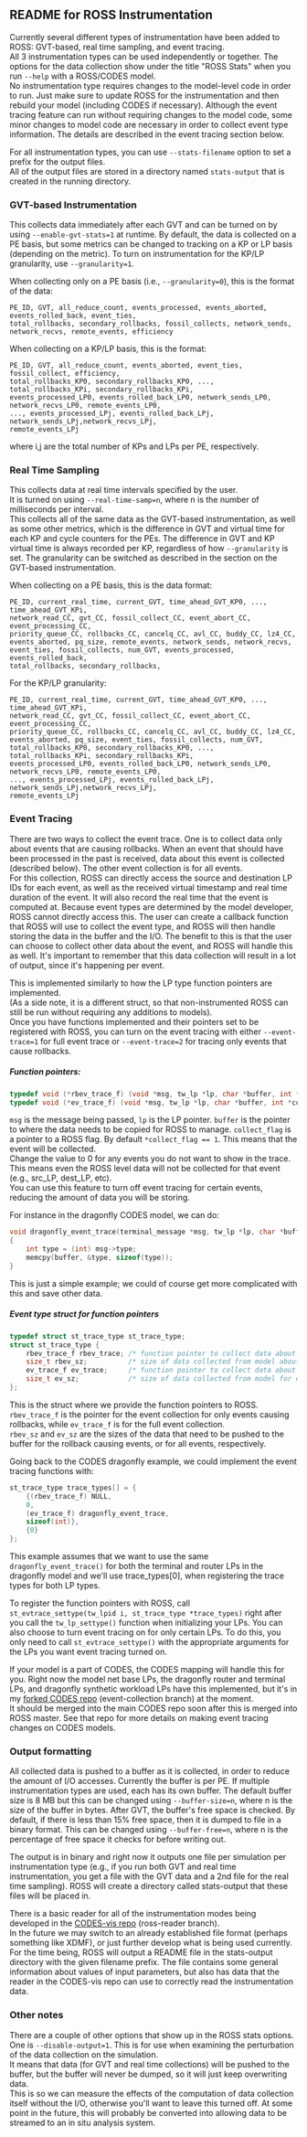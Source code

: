 ## README for ROSS Instrumentation

Currently several different types of instrumentation have been added to ROSS: GVT-based, real time sampling, and event tracing.  
All 3 instrumentation types can be used independently or together.  The options for 
the data collection show under the title "ROSS Stats" when you run `--help` with a ROSS/CODES model.  
No instrumentation type requires changes to the model-level code in order to run. 
Just make sure to update ROSS for the instrumentation and then rebuild your model (including CODES if necessary). 
Although the event tracing feature can run without requiring changes to the model code, some minor changes to model code are necessary in order to collect event type information. 
The details are described in the event tracing section below.

For all instrumentation types, you can use `--stats-filename` option to set a prefix for the output files.  
All of the output files are stored in a directory named `stats-output` that is created in the running directory.

### GVT-based Instrumentation
This collects data immediately after each GVT and can be turned on by using `--enable-gvt-stats=1` at runtime. By default, the data is collected on a PE basis, but some metrics can be changed to tracking on a KP or LP basis (depending on the metric).  To turn on instrumentation for the KP/LP granularity, use `--granularity=1`.    

When collecting only on a PE basis (i.e., `--granularity=0`), this is the format of the data:

```
PE_ID, GVT, all_reduce_count, events_processed, events_aborted, events_rolled_back, event_ties, 
total_rollbacks, secondary_rollbacks, fossil_collects, network_sends,
network_recvs, remote_events, efficiency
```

When collecting on a KP/LP basis, this is the format:

```
PE_ID, GVT, all_reduce_count, events_aborted, event_ties, fossil_collect, efficiency, 
total_rollbacks_KP0, secondary_rollbacks_KP0, ..., total_rollbacks_KPi, secondary_rollbacks_KPi, 
events_processed_LP0, events_rolled_back_LP0, network_sends_LP0, network_recvs_LP0, remote_events_LP0, 
..., events_processed_LPj, events_rolled_back_LPj, network_sends_LPj,network_recvs_LPj,
remote_events_LPj
```

where i,j are the total number of KPs and LPs per PE, respectively.  

### Real Time Sampling
This collects data at real time intervals specified by the user.  
It is turned on using 
`--real-time-samp=n`, where n is the number of milliseconds per interval.  
This collects all of the same data as the GVT-based instrumentation, as well as some other metrics, which is the difference in GVT and virtual time for each KP and cycle counters for the PEs. 
The difference in GVT and KP virtual time is always recorded per KP, regardless of how `--granularity` is set.
The granularity can be switched as described in the section on the GVT-based instrumentation.

When collecting on a PE basis, this is the data format:

```
PE_ID, current_real_time, current_GVT, time_ahead_GVT_KP0, ..., time_ahead_GVT_KPi,
network_read_CC, gvt_CC, fossil_collect_CC, event_abort_CC, event_processing_CC,
priority_queue_CC, rollbacks_CC, cancelq_CC, avl_CC, buddy_CC, lz4_CC,
events_aborted, pq_size, remote_events, network_sends, network_recvs,
event_ties, fossil_collects, num_GVT, events_processed, events_rolled_back,
total_rollbacks, secondary_rollbacks, 
```

For the KP/LP granularity:
```
PE_ID, current_real_time, current_GVT, time_ahead_GVT_KP0, ..., time_ahead_GVT_KPi,
network_read_CC, gvt_CC, fossil_collect_CC, event_abort_CC, event_processing_CC,
priority_queue_CC, rollbacks_CC, cancelq_CC, avl_CC, buddy_CC, lz4_CC,
events_aborted, pq_size, event_ties, fossil_collects, num_GVT,
total_rollbacks_KP0, secondary_rollbacks_KP0, ..., total_rollbacks_KPi, secondary_rollbacks_KPi,
events_processed_LP0, events_rolled_back_LP0, network_sends_LP0, network_recvs_LP0, remote_events_LP0,
..., events_processed_LPj, events_rolled_back_LPj, network_sends_LPj,network_recvs_LPj,
remote_events_LPj
```


### Event Tracing
There are two ways to collect the event trace.  One is to collect data only about events that are causing rollbacks.
When an event that should have been processed in the past is received, data about this event is collected (described below).  The other event collection is for all events.  
For this collection, ROSS can directly access the source and destination LP IDs for each event, as well as the 
received virtual timestamp and real time duration of the event.  It will also record the real time that the event is computed at.
Because event types are determined by the model developer, ROSS cannot directly access this.
The user can create a callback function that ROSS will use to collect the event type, and ROSS will then handle storing
the data in the buffer and the I/O.  The benefit to this is that the user can choose to collect other data about the event,
and ROSS will handle this as well.  It's important to remember that this data collection will result in a lot of output, since it's happening per event.  

This is implemented similarly to how the LP type function pointers are implemented.  
(As a side note, it is a different
struct, so that non-instrumented ROSS can still be run without requiring any additions to models).  
Once you have functions implemented and their pointers set to be registered with ROSS, you can turn on the event tracing with either `--event-trace=1` for full event trace or `--event-trace=2` for tracing only events that cause rollbacks. 

##### Function pointers:
```C
typedef void (*rbev_trace_f) (void *msg, tw_lp *lp, char *buffer, int *collect_flag);
typedef void (*ev_trace_f) (void *msg, tw_lp *lp, char *buffer, int *collect_flag);
```
`msg` is the message being passed, `lp` is the LP pointer.  `buffer` is the pointer to where the data needs to be copied for ROSS to manage.
`collect_flag` is a pointer to a ROSS flag.  By default `*collect_flag == 1`.  This means that the event will be collected.  
Change the value to 0 for any events you do not want to show in the trace.  This means even the ROSS level data will not be collected for that event (e.g., src_LP, dest_LP, etc).  
You can use this feature to turn off event tracing for certain events, reducing the amount of data you will be storing.

For instance in the dragonfly CODES model, we can do:
```C
void dragonfly_event_trace(terminal_message *msg, tw_lp *lp, char *buffer, int *collect_flag)
{
    int type = (int) msg->type;
    memcpy(buffer, &type, sizeof(type));
}
```
This is just a simple example; we could of course get more complicated with this and save other data.

##### Event type struct for function pointers
```C
typedef struct st_trace_type st_trace_type;
struct st_trace_type {
    rbev_trace_f rbev_trace; /* function pointer to collect data about events causing rollbacks */
    size_t rbev_sz;          /* size of data collected from model about events causing rollbacks */
    ev_trace_f ev_trace;     /* function pointer to collect data about all events for given LP */
    size_t ev_sz;            /* size of data collected from model for each event */
};
```
This is the struct where we provide the function pointers to ROSS.  
`rbev_trace_f` is the pointer for the event collection for only events causing rollbacks, while `ev_trace_f` is for
the full event collection.  
`rbev_sz` and `ev_sz` are the sizes of the data that need to be pushed to the buffer for the rollback causing events, or for all events, respectively.

Going back to the CODES dragonfly example, we could implement the event tracing functions with:

```C
st_trace_type trace_types[] = {
    {(rbev_trace_f) NULL,
    0,
    (ev_trace_f) dragonfly_event_trace,
    sizeof(int)},
    {0}
};
```
This example assumes that we want to use the same `dragonfly_event_trace()` for both the terminal and router LPs in the dragonfly model and we'll use trace_types[0], when registering the trace types for both LP types.  

To register the function pointers with ROSS, call `st_evtrace_settype(tw_lpid i, st_trace_type *trace_types)` right after you call the `tw_lp_settype()` function when initializing your LPs.  You can also choose to turn event tracing on for only certain LPs.  To do this, you only need to call `st_evtrace_settype()` with the appropriate arguments for the LPs you want event tracing turned on.

If your model is a part of CODES, the CODES mapping will handle this for you.  Right now the model net base LPs, the dragonfly router and terminal LPs, and dragonfly synthetic workload LPs have this implemented, but it's in my [forked CODES repo](https://xgitlab.cels.anl.gov/caitlinross/codes) (event-collection branch) at the moment.  
It should be merged into the main CODES repo soon after this is merged into ROSS master.
See that repo for more details on making event tracing changes on CODES models.  



### Output formatting
All collected data is pushed to a buffer as it is collected, in order to reduce 
the amount of I/O accesses.  Currently the buffer is per PE.  If multiple instrumentation types
are used, each has its own buffer.
The default buffer size is 8 MB but this can be changed using `--buffer-size=n`, where n is the size 
of the buffer in bytes. 
After GVT, the buffer's free space is checked.  By default, if there is less than 15% free space, 
then it is dumped to file in a binary format.  This can be changed using `--buffer-free=n`, where n 
is the percentage of free space it checks for before writing out.  

The output is in binary and right now it outputs one file per simulation per instrumentation type 
(e.g., if you run both GVT and real time instrumentation, you get a file with the GVT data and a 2nd file
for the real time sampling). ROSS will create a directory called stats-output that these files will be
placed in.

There is a basic reader for all of the instrumentation modes being developed in the 
[CODES-vis repo](https://xgitlab.cels.anl.gov/codes/codes-vis) (ross-reader branch).  
In the future we may switch to an already established file format (perhaps something like XDMF), 
or just further develop what is being used currently.  For the time being, ROSS will output a README file in 
the stats-output directory with the given filename prefix.  The file contains some general information about 
values of input parameters, but also has data that the reader in the CODES-vis repo can use to correctly read the
instrumentation data.

### Other notes
There are a couple of other options that show up in the ROSS stats options.
One is `--disable-output=1`.  This is for use when examining the perturbation of the data collection 
on the simulation.  
It means that data (for GVT and real time collections) will be pushed to the buffer, but the buffer 
will never be dumped, so it will just keep overwriting data.  
This is so we can measure the effects of the computation of data collection itself without the I/O, otherwise
you'll want to leave this turned off.  At some point in the future, this will probably be converted into allowing
data to be streamed to an in situ analysis system.  


